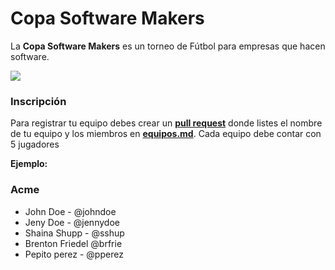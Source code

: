 # Copa Software Makers

La **Copa Software Makers** es un torneo de Fútbol para empresas que hacen software.

![](https://github.com/PabloVallejo/copa-software-makers/blob/master/photo.jpeg?raw=true)

### Inscripción

Para registrar tu equipo debes crear un **[pull request](https://help.github.com/articles/using-pull-requests/)** donde listes el nombre de tu equipo y los miembros en  **[equipos.md](https://github.com/PabloVallejo/copa-software-makers/blob/master/equipos.md)**. 
Cada equipo debe contar con 5 jugadores

**Ejemplo:**


### Acme

* John Doe - @johndoe
* Jeny Doe - @jennydoe
* Shaina Shupp - @sshup
* Brenton Friedel @brfrie
* Pepito perez - @pperez



